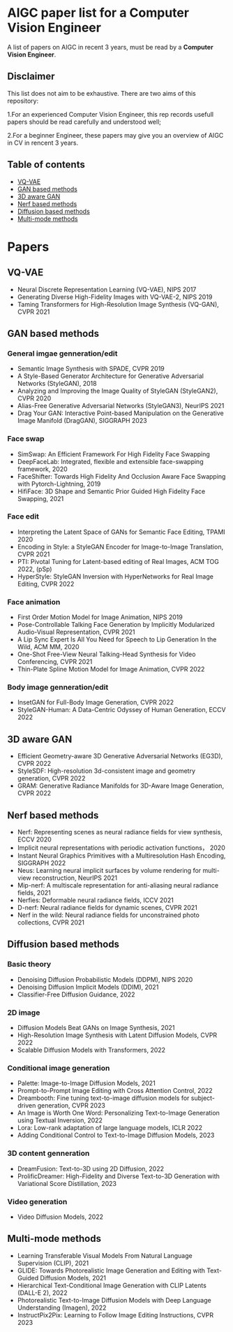 # AIGC paper list for a Computer Vision Engineer
A list of papers on AIGC in recent 3 years, must be read by a __Computer Vision Engineer__.

## Disclaimer
This list does not aim to be exhaustive. There are two aims of this repository: 

1.For an experienced Computer Vision Engineer, this rep records usefull papers should be read carefully and understood well;

2.For a beginner Engineer, these papers may give you an overview of AIGC in CV in rencent 3 years.

## Table of contents
- [VQ-VAE](#VQ-VAE) 
- [GAN based methods](#GAN-based-methods) 
- [3D aware GAN](#3D-aware-GAN) 
- [Nerf based methods](#Nerf-based-methods) 
- [Diffusion based methods](#Diffusion-based-methods)
- [Multi-mode methods](#Multi-mode-methods)


# Papers
## VQ-VAE
* Neural Discrete Representation Learning (VQ-VAE), NIPS 2017
* Generating Diverse High-Fidelity Images with VQ-VAE-2, NIPS 2019
* Taming Transformers for High-Resolution Image Synthesis (VQ-GAN), CVPR 2021

## GAN based methods
### General imgae genneration/edit
* Semantic Image Synthesis with SPADE, CVPR 2019
* A Style-Based Generator Architecture for Generative Adversarial Networks (StyleGAN), 2018
* Analyzing and Improving the Image Quality of StyleGAN (StyleGAN2), CVPR 2020
* Alias-Free Generative Adversarial Networks (StyleGAN3), NeurIPS 2021
* Drag Your GAN: Interactive Point-based Manipulation on the Generative Image Manifold (DragGAN), SIGGRAPH 2023

### Face swap
* SimSwap: An Efficient Framework For High Fidelity Face Swapping
* DeepFaceLab: Integrated, flexible and extensible face-swapping framework, 2020
* FaceShifter: Towards High Fidelity And Occlusion Aware Face Swapping with Pytorch-Lightning, 2019
* HifiFace: 3D Shape and Semantic Prior Guided High Fidelity Face Swapping, 2021

### Face edit
* Interpreting the Latent Space of GANs for Semantic Face Editing, TPAMI 2020
* Encoding in Style: a StyleGAN Encoder for Image-to-Image Translation, CVPR 2021
* PTI: Pivotal Tuning for Latent-based editing of Real Images, ACM TOG 2022, (pSp)
* HyperStyle: StyleGAN Inversion with HyperNetworks for Real Image Editing, CVPR 2022

### Face animation
* First Order Motion Model for Image Animation, NIPS 2019
* Pose-Controllable Talking Face Generation by Implicitly Modularized Audio-Visual Representation, CVPR 2021
* A Lip Sync Expert Is All You Need for Speech to Lip Generation In the Wild, ACM MM, 2020
* One-Shot Free-View Neural Talking-Head Synthesis for Video Conferencing, CVPR 2021
* Thin-Plate Spline Motion Model for Image Animation, CVPR 2022

### Body image genneration/edit
* InsetGAN for Full-Body Image Generation, CVPR 2022
* StyleGAN-Human: A Data-Centric Odyssey of Human Generation, ECCV 2022

## 3D aware GAN
* Efficient Geometry-aware 3D Generative Adversarial Networks (EG3D), CVPR 2022
* StyleSDF: High-resolution 3d-consistent image and geometry generation, CVPR 2022
* GRAM: Generative Radiance Manifolds for 3D-Aware Image Generation, CVPR 2022

## Nerf based methods
* Nerf: Representing scenes as neural radiance fields for view synthesis, ECCV 2020
* Implicit neural representations with periodic activation functions， 2020
* Instant Neural Graphics Primitives with a Multiresolution Hash Encoding, SIGGRAPH 2022
* Neus: Learning neural implicit surfaces by volume rendering for multi-view reconstruction, NeurIPS 2021
* Mip-nerf: A multiscale representation for anti-aliasing neural radiance fields, 2021
* Nerfies: Deformable neural radiance fields, ICCV 2021
* D-nerf: Neural radiance fields for dynamic scenes, CVPR 2021
* Nerf in the wild: Neural radiance fields for unconstrained photo collections, CVPR 2021

## Diffusion based methods
### Basic theory
* Denoising Diffusion Probabilistic Models (DDPM), NIPS 2020
* Denoising Diffusion Implicit Models (DDIM), 2021
* Classifier-Free Diffusion Guidance, 2022

### 2D image
* Diffusion Models Beat GANs on Image Synthesis, 2021
* High-Resolution Image Synthesis with Latent Diffusion Models, CVPR 2022
* Scalable Diffusion Models with Transformers, 2022

### Conditional image generation
* Palette: Image-to-Image Diffusion Models, 2021
* Prompt-to-Prompt Image Editing with Cross Attention Control, 2022
* Dreambooth: Fine tuning text-to-image diffusion models for subject-driven generation, CVPR 2023
* An Image is Worth One Word: Personalizing Text-to-Image Generation using Textual Inversion, 2022
* Lora: Low-rank adaptation of large language models, ICLR 2022
* Adding Conditional Control to Text-to-Image Diffusion Models, 2023

### 3D content genneration
* DreamFusion: Text-to-3D using 2D Diffusion, 2022
* ProlificDreamer: High-Fidelity and Diverse Text-to-3D Generation with Variational Score Distillation, 2023

### Video generation
* Video Diffusion Models, 2022

## Multi-mode methods
* Learning Transferable Visual Models From Natural Language Supervision (CLIP), 2021
* GLIDE: Towards Photorealistic Image Generation and Editing with Text-Guided Diffusion Models, 2021
* Hierarchical Text-Conditional Image Generation with CLIP Latents (DALL-E 2), 2022
* Photorealistic Text-to-Image Diffusion Models with Deep Language Understanding (Imagen), 2022
* InstructPix2Pix: Learning to Follow Image Editing Instructions, CVPR 2023


